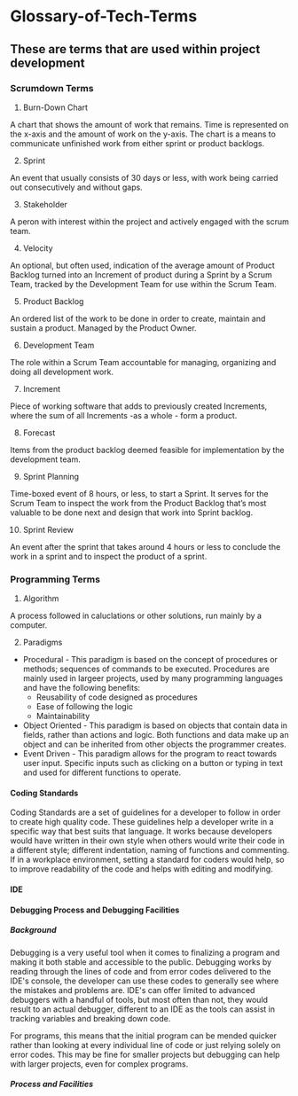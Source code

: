 # Glossary-of-Tech-Terms

## These are terms that are used within project development

### Scrumdown Terms
1. Burn-Down Chart

A chart that shows the amount of work that remains. Time is represented on the x-axis and the amount of work on the y-axis. The chart is a means to communicate unfinished work from either sprint or product backlogs.

2. Sprint

An event that usually consists of 30 days or less, with work being carried out consecutively and without gaps.

3. Stakeholder

A peron with interest within the project and actively engaged with the scrum team.
  
4. Velocity

An optional, but often used, indication of the average amount of Product Backlog turned into an Increment of product during a Sprint by a Scrum Team, tracked by the Development Team for use within the Scrum Team.

5. Product Backlog

An ordered list of the work to be done in order to create, maintain and sustain a product. Managed by the Product Owner.
  
6. Development Team

The role within a Scrum Team accountable for managing, organizing and doing all development work.
  
7. Increment

Piece of working software that adds to previously created Increments, where the sum of all Increments -as a whole - form a product.
  
8. Forecast

Items from the product backlog deemed feasible for implementation by the development team.
  
9. Sprint Planning

Time-boxed event of 8 hours, or less, to start a Sprint. It serves for the Scrum Team to inspect the work from the Product Backlog that’s most valuable to be done next and design that work into Sprint backlog.
  
10. Sprint Review

An event after the sprint that takes around 4 hours or less to conclude the work in a sprint and to inspect the product of a sprint.

### Programming Terms
1. Algorithm

A process followed in caluclations or other solutions, run mainly by a computer.

2. Paradigms
* Procedural - This paradigm is based on the concept of procedures or methods; sequences of commands to be executed. Procedures are mainly used in largeer projects, used by many programming languages and have the following benefits:
  - Reusability of code designed as procedures
  - Ease of following the logic
  - Maintainability
* Object Oriented - This paradigm is based on objects that contain data in fields, rather than actions and logic. Both functions and data make up an object and can be inherited from other objects the programmer creates.
* Event Driven - This paradigm allows for the program to react towards user input. Specific inputs such as clicking on a button or typing in text and used for different functions to operate.

#### Coding Standards
Coding Standards are a set of guidelines for a developer to follow in order to create high quality code. These guidelines help a developer write in a specific way that best suits that language. It works because developers would have written in their own style when others would write their code in a different style; different indentation, naming of functions and commenting. If in a workplace environment, setting a standard for coders would help, so to improve readability of the code and helps with editing and modifying.

#### IDE

#### Debugging Process and Debugging Facilities
##### Background
Debugging is a very useful tool when it comes to finalizing a program and making it both stable and accessible to the public. Debugging works by reading through the lines of code and from error codes delivered to the IDE's console, the developer can use these codes to generally see where the mistakes and problems are. IDE's can offer limited to advanced debuggers with a handful of tools, but most often than not, they would result to an actual debugger, different to an IDE as the tools can assist in tracking variables and breaking down code.

For programs, this means that the initial program can be mended quicker rather than looking at every individual line of code or just relying solely on error codes. This may be fine for smaller projects but debugging can help with larger projects, even for complex programs.

##### Process and Facilities
